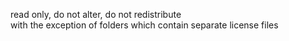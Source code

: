read only, do not alter, do not redistribute<br>
with the exception of folders which contain separate license files

